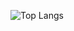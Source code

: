 
![Top Langs](https://github-readme-stats.vercel.app/api/top-langs/?username=luisMartinez011&layout=compact&theme=dark&hide_border=true)
